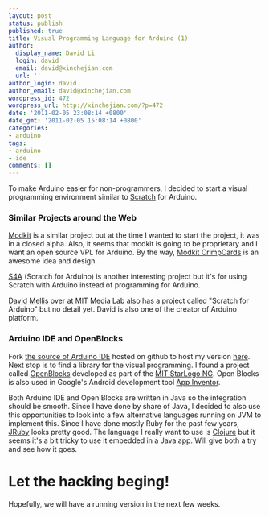 ```yaml
---
layout: post
status: publish
published: true
title: Visual Programming Language for Arduino (1)
author:
  display_name: David Li
  login: david
  email: david@xinchejian.com
  url: ''
author_login: david
author_email: david@xinchejian.com
wordpress_id: 472
wordpress_url: http://xinchejian.com/?p=472
date: '2011-02-05 23:08:14 +0800'
date_gmt: '2011-02-05 15:08:14 +0800'
categories:
- arduino
tags:
- arduino
- ide
comments: []
---
```

<p>To make Arduino easier for non-programmers, I decided to start a visual programming environment similar to <a href="http://scratch.mit.edu/" target="_blank">Scratch</a> for Arduino. </p></p>
<h3>Similar Projects around the Web</h3></p>
<p><a href="http://www.modk.it/" target="_blank">Modkit</a> is a similar project but at the time I wanted to start the project, it was in a closed alpha. Also, it seems that modkit is going to be proprietary and I want an open source VPL for Arduino. By the way, <a href="http://www.modk.it/crimpcards" target="_blank">Modkit CrimpCards</a> is an awesome idea and design. </p></p>
<p><a href="http://seaside.citilab.eu/scratch/arduino" target="_blank">S4A</a> (Scratch for Arduino) is another interesting project but it's for using Scratch with Arduino instead of programming for Arduino. </p></p>
<p><a href="http://web.media.mit.edu/~mellis/" target="_blank">David Mellis</a> over at MIT Media Lab also has a project called "Scratch for Arduino" but no detail yet. David is also one of the creator of Arduino platform. </p></p>
<h3>Arduino IDE and OpenBlocks</h3></p>
<p>Fork <a href="https://github.com/arduino/Arduino" target="_blank">the source of Arduino IDE</a> hosted on github to host my version <a href="https://github.com/taweili/Arduino" target="_blank">here</a>. Next stop is to find a library for the visual programming. I found a project called <a href="http://education.mit.edu/openblocks" target="_blank">OpenBlocks</a> developed as part of the <a href="http://education.mit.edu/projects/starlogo-tng" target="_blank">MIT StarLogo NG</a>. Open Blocks is also used in Google's Android development tool <a href="http://appinventor.googlelabs.com/about/" target="_blank">App Inventor</a>. </p></p>
<p>Both Arduino IDE and Open Blocks are written in Java so the integration should be smooth. Since I have done by share of Java, I decided to also use this opportunities to look into a few alternative languages running on JVM to implement this. Since I have done mostly Ruby for the past few years, <a href="http://jruby.org/">JRuby</a> looks pretty good. The language I really want to use is <a href="http://clojure.org/">Clojure</a> but it seems it's a bit tricky to use it embedded in a Java app. Will give both a try and see how it goes. </p></p>
<h1>Let the hacking beging!</h1></p>
<p>Hopefully, we will have a running version in the next few weeks. </p>
